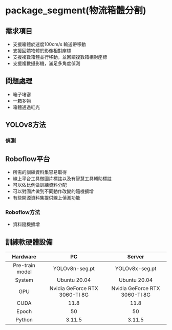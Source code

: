 # package_segment(物流箱體分割)
## 需求項目
- 支援箱體於速度100cm/s 輸送帶移動
- 支援回饋物體於影像相對座標
- 支援複數箱體並行移動，並回饋複數箱相對座標
- 支援複數攝影機，滿足多角度偵測

## 問題處理
- 箱子堵塞
- 一箱多物
- 箱體通過紅光

## YOLOv8方法
### 偵測

## Roboflow平台
- 所需的訓練資料集容易取得
- 線上平台工具做圖片標註以及有智慧工具輔助標註
- 可以依比例做訓練資料分配
- 可以對圖片做到不同動作改變的隨機擴增
- 有些開源資料集提供線上偵測功能
### Roboflow方法
- 資料隨機擴增

## 訓練軟硬體設備
| Hardware | PC | Server |
|:-------:|:---------:|:-------:|
| Pre-train model | YOLOv8n-seg.pt |YOLOv8x-seg.pt|
| System|Ubuntu 20.04| Ubuntu 20.04|
| GPU| Nvidia GeForce RTX 3060-TI 8G| Nvidia GeForce RTX 3060-TI 8G|
| CUDA| 11.8   | 11.8 |
| Epoch| 50  | 50 |
| Python| 3.11.5 | 3.11.5 |







